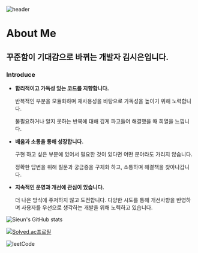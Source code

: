 ![header](https://capsule-render.vercel.app/api?type=transparent&text=Sieun%20Kim&desc=Software%20Engineer&fontAlign=20&descSize=30&descAlignY=90&descAlign=16&fontColor=6666FF)

# About Me

## 꾸준함이 기대감으로 바뀌는 개발자 김시은입니다.

### Introduce

-  **합리적이고 가독성 있는 코드를 지향합니다.**
    
    반복적인 부분을 모듈화하며 재사용성을 바탕으로 가독성을 높이기 위해 노력합니다. 
    
    불필요하거나 알지 못하는 반복에 대해 깊게 파고들어 해결했을 때 희열을 느낍니다.
    
- **배움과 소통을 통해 성장합니다.**
    
    구현 하고 싶은 부분에 있어서 필요한 것이 있다면 어떤 분야라도 가리지 않습니다.
    
    정확한 답변을 위해 질문과 궁금증을 구체화 하고, 소통하며 해결책을 찾아나갑니다.
    
- **지속적인 운영과 개선에 관심이 있습니다.**
    
    더 나은 방식에 주저하지 않고 도전합니다. 다양한 시도를 통해 개선사항을 반영하며 사용자를 우선으로 생각하는 개발을 위해 노력하고 있습니다.
 


   

![Sieun's GitHub stats](https://github-readme-stats.vercel.app/api?username=SieunKiim) 


[![Solved.ac프로필](http://mazassumnida.wtf/api/v2/generate_badge?boj=sieun960513)](https://solved.ac/sieun960513)

![leetCode](https://leetcard.jacoblin.cool/sieun960513?theme=light&border=0&radius=20&ext=heatmap)
